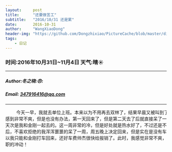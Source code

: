 ```yaml
---
layout:     post
title:      "还要做苦工"
subtitle:   "2016/10/31 还是累"
date:       2016-10-31
author:     "WangXiaoDong"
header-img: "https://github.com/Dongzhixiao/PictureCache/blob/master/diaryPic/20161031.jpg?raw=true"
tags:
    - 日记
---
```


### 时间:2016年10月31日~11月4日 天气:晴:sunny:
-----
#####   Author:冬之晓::angry::
#####   Email: 347916416@qq.com
----------

<pre>
    今天一早，我就去单位上班。本来以为不用再去双林了，结果早晨又被叫到了双林,我
感到非常不爽，但是也没有办法，第一天回来了，但是第二天去了后就直接呆了一周。第二
天次是我和金刚一起去的。这一周非常的冷，但是好处就是热水好了，不过还是不想住！最
后，不喜欢拒绝的我浑浑噩噩的呆了一周，周五晚上决定回来，但是实在是没有车送我，所
以我只能和金刚打车回来，还好车费帅杰很快给报销了。此时，我感觉非常不爽，有种能辞
职的冲动！
</pre>